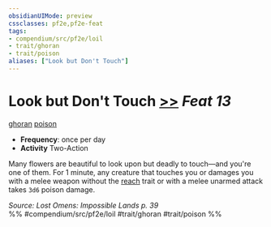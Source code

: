 ```yaml
---
obsidianUIMode: preview
cssclasses: pf2e,pf2e-feat
tags:
- compendium/src/pf2e/loil
- trait/ghoran
- trait/poison
aliases: ["Look but Don't Touch"]
---
```

# Look but Don't Touch  [>>](rules/core-rulebook/chapter-9-playing-the-game.md#Actions "Two-Action") *Feat 13*  
[ghoran](rules/traits/ghoran-loil.md "Ghoran Ancestry & Heritage Trait")  [poison](rules/traits/poison.md "Poison Effect Trait")  

- **Frequency**: once per day
- **Activity** Two-Action

Many flowers are beautiful to look upon but deadly to touch—and you're one of them. For 1 minute, any creature that touches you or damages you with a melee weapon without the [reach](rules/traits/reach.md "Reach Weapon Trait") trait or with a melee unarmed attack takes `3d6` poison damage.

*Source: Lost Omens: Impossible Lands p. 39*  
%% #compendium/src/pf2e/loil #trait/ghoran #trait/poison %%